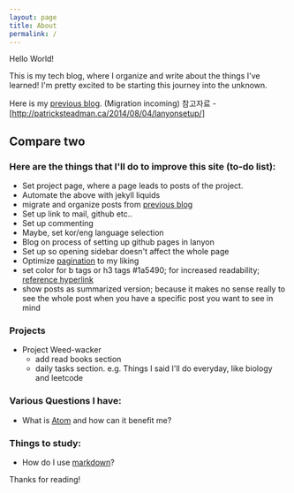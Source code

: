 ```yaml
---
layout: page
title: About
permalink: /
---
```


<p class="message">
  Hello World!
</p>

This is my tech blog, where I organize and write about the things I've learned! I'm pretty excited to be starting this journey into the unknown.

Here is my [previous blog](https://blog.naver.com/kevin991125). (Migration incoming)
참고자료 - [http://patricksteadman.ca/2014/08/04/lanyonsetup/]
## Compare two #
### Here are the things that I'll do to improve this site (to-do list):
* Set project page, where a page leads to posts of the project.
* Automate the above with jekyll liquids
* migrate and organize posts from [previous blog](https://blog.naver.com/kevin991125)
* Set up link to mail, github etc..
* Set up commenting
* Maybe, set kor/eng language selection
* Blog on process of setting up github pages in lanyon
* Set up so opening sidebar doesn't affect the whole page
* Optimize [pagination](https://jekyllrb.com/docs/variables/#paginator) to my liking
* set color for b tags or h3 tags #1a5490; for increased readability; [reference hyperlink](https://life-with-coding.tistory.com/403)
* show posts as summarized version; because it makes no sense really to see the whole post when you have a specific post you want to see in mind

### Projects
* Project Weed-wacker
    * add read books section
    * daily tasks section. e.g. Things I said I'll do everyday, like biology and leetcode
### Various Questions I have:
* What is [Atom](https://atom.io/) and how can it benefit me?

### Things to study:
* How do I use [markdown](https://guides.github.com/features/mastering-markdown/)?

Thanks for reading!

